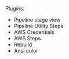 Plugins:

* Pipeline stage view
* Pipeline Utility Steps
* AWS Credentials
* AWS Steps
* Rebuild
* Ansi color